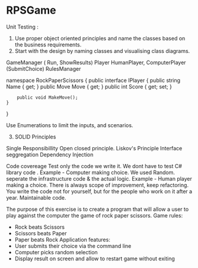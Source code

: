 # RPSGame

Unit Testing : 
 
1. Use proper object oriented principles and name the classes based on the business requirements. 
2. Start with the design by naming classes and visualising class diagrams. 

GameManager ( Run, ShowResults)
    Player
        HumanPlayer, ComputerPlayer  (SubmitChoice)
    RulesManager

namespace RockPaperScissors
{
    public interface IPlayer
    {
        public string Name { get; }
        public Move Move { get; }
        public int Score { get; set; }

        public void MakeMove();
    }
}

 Use Enumerations to limit the inputs, and scenarios.  

3. SOLID Principles

Single Responsibillity
Open closed principle.
Liskov's Principle 
Interface seggregation 
Dependency Injection


Code covereage
Test only the code we write it. We dont have to test C# library code . Example - Computer making choice. We used Random. 
seperate the infrastructure code & the actual logic. Example - Human player making a choice. 
There is always scope of improvement, keep refactoring. 
You write the code not for yourself, but for the people who work on it after a year. Maintainable code. 

The purpose of this exercise is to create a program that will allow a user to play against the 
computer the game of rock paper scissors.
Game rules:
- Rock beats Scissors
- Scissors beats Paper
- Paper beats Rock
Application features:
- User submits their choice via the command line
- Computer picks random selection
- Display result on screen and allow to restart game without exiting



